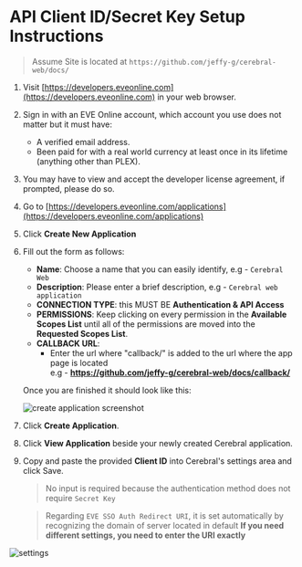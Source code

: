 # API Client ID/Secret Key Setup Instructions

> Assume Site is located at `https://github.com/jeffy-g/cerebral-web/docs/`

1. Visit [https://developers.eveonline.com](https://developers.eveonline.com) in your web browser.
2. Sign in with an EVE Online account, which account you use does not matter but it must have:
    * A verified email address.
    * Been paid for with a real world currency at least once in its lifetime (anything other than PLEX).
3. You may have to view and accept the developer license agreement, if prompted, please do so.
4. Go to [https://developers.eveonline.com/applications](https://developers.eveonline.com/applications)
5. Click **Create New Application**
6. Fill out the form as follows:
    * **Name**: Choose a name that you can easily identify, e.g - `Cerebral Web`
    * **Description**: Please enter a brief description, e.g - `Cerebral web application`
    * **CONNECTION TYPE**: this MUST BE **Authentication & API Access**
    * **PERMISSIONS**: Keep clicking on every permission in the **Available Scopes List** until all of the permissions are moved into the **Requested Scopes List**.
    * **CALLBACK URL**:
      + Enter the url where "callback/" is added to the url where the app page is located  
          e.g - **https://github.com/jeffy-g/cerebral-web/docs/callback/**

    Once you are finished it should look like this:

    ![create application screenshot](https://user-images.githubusercontent.com/26692481/83949541-68b0d400-a85f-11ea-9e96-717606fd2280.png)

7. Click **Create Application**.
8. Click **View Application** beside your newly created Cerebral application.
9. Copy and paste the provided **Client ID** into Cerebral's settings area and click Save.
    > No input is required because the authentication method does not require `Secret Key`

    > Regarding `EVE SSO Auth Redirect URI`, it is set automatically by recognizing the domain of server located in default
    > **If you need different settings, you need to enter the URI exactly**

![settings](https://user-images.githubusercontent.com/26692481/83949985-48cedf80-a862-11ea-8662-d8d260cb7c87.png)
